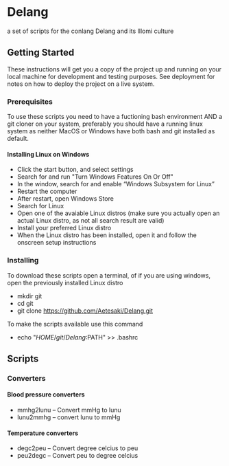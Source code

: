 # Delang
a set of scripts for the conlang Delang and its Illomi culture

## Getting Started

These instructions will get you a copy of the project up and running on your local machine for development and testing purposes. See deployment for notes on how to deploy the project on a live system.

### Prerequisites

To use these scripts you need to have a fuctioning bash environment AND a git cloner on your system, preferably you should have a running linux system as neither MacOS or Windows have both bash and git installed as default.

#### Installing Linux on Windows
* Click the start button, and select settings
* Search for and run "Turn Windows Features On Or Off"
* In the window, search for and  enable “Windows Subsystem for Linux”
* Restart the computer
* After restart, open Windows Store
* Search for Linux
* Open one of the avaiable Linux distros (make sure you actually open an actual Linux distro, as not all search result are valid)
* Install your preferred Linux distro
* When the Linux distro has been installed, open it and follow the onscreen setup instructions

### Installing
To download these scripts open a terminal, of if you are using windows, open the previously installed Linux distro

* mkdir git
* cd git
* git clone https://github.com/Aetesaki/Delang.git

To make the scripts available use this command
* echo "$HOME/git/Delang:$PATH" >> .bashrc

## Scripts
### Converters
#### Blood pressure converters
* mmhg2lunu – Convert mmHg to lunu
* lunu2mmhg – convert lunu to mmHg
#### Temperature converters
* degc2peu – Convert degree celcius to peu
* peu2degc – Convert peu to degree celcius
